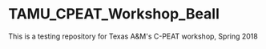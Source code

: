 # TAMU_CPEAT_Workshop_Beall
This is a testing repository for Texas A&amp;M's C-PEAT workshop, Spring 2018 
